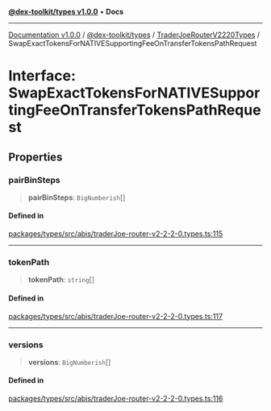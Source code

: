 [**@dex-toolkit/types v1.0.0**](../../../README.md) • **Docs**

***

[Documentation v1.0.0](../../../../../packages.md) / [@dex-toolkit/types](../../../README.md) / [TraderJoeRouterV2220Types](../README.md) / SwapExactTokensForNATIVESupportingFeeOnTransferTokensPathRequest

# Interface: SwapExactTokensForNATIVESupportingFeeOnTransferTokensPathRequest

## Properties

### pairBinSteps

> **pairBinSteps**: `BigNumberish`[]

#### Defined in

[packages/types/src/abis/traderJoe-router-v2-2-2-0.types.ts:115](https://github.com/niZmosis/dex-toolkit/blob/3d8b41b44787b30fbea5de3ab4737662ffb61bc8/packages/types/src/abis/traderJoe-router-v2-2-2-0.types.ts#L115)

***

### tokenPath

> **tokenPath**: `string`[]

#### Defined in

[packages/types/src/abis/traderJoe-router-v2-2-2-0.types.ts:117](https://github.com/niZmosis/dex-toolkit/blob/3d8b41b44787b30fbea5de3ab4737662ffb61bc8/packages/types/src/abis/traderJoe-router-v2-2-2-0.types.ts#L117)

***

### versions

> **versions**: `BigNumberish`[]

#### Defined in

[packages/types/src/abis/traderJoe-router-v2-2-2-0.types.ts:116](https://github.com/niZmosis/dex-toolkit/blob/3d8b41b44787b30fbea5de3ab4737662ffb61bc8/packages/types/src/abis/traderJoe-router-v2-2-2-0.types.ts#L116)
